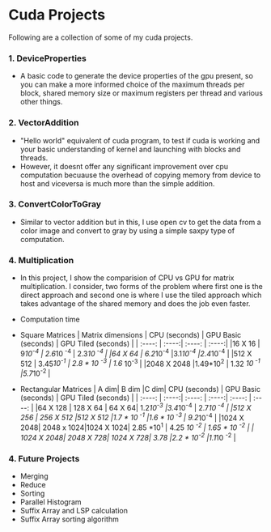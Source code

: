 # Cuda Projects
Following are a collection of some of my cuda projects.
### 1. DeviceProperties
- A basic code to generate the device properties of the gpu present, so you can make a more informed choice of the maximum threads per block, shared memory size or maximum registers per thread and various other things.
### 2. VectorAddition
- "Hello world" equivalent of cuda program, to test if cuda is working and your basic understanding of kernel and launching with blocks and threads.
- However, it doesnt offer any significant improvement over cpu computation becuause the overhead of copying memory from device to host and viceversa is much more than the simple addition.
### 3. ConvertColorToGray
  - Similar to vector addition but in this, I use open cv to get the data from a color image and convert to gray by using a simple saxpy type of computation.
### 4. Multiplication
  - In this project, I show the comparision of CPU vs GPU for matrix multiplication. I consider, two forms of the problem where first one is the direct approach and second one is where
  I use the tiled approach which takes advantage of the shared memory and does the job even faster.
  - Computation time
  - Square Matrices
    | Matrix dimensions | CPU (seconds) | GPU Basic (seconds)  | GPU Tiled (seconds) |
    | :----: | :----:| :----: | :----:|
    |16 X 16 | 9*10<sup>-4</sup> | 2.6*10<sup> -4 </sup>| 2.3*10<sup> -4 </sup>|
    |64 X 64 | 6.2*10<sup>-4</sup> |3.1*10<sup>-4</sup> |2.4*10<sup>-4</sup> |
    |512 X 512 | 3.45*10<sup>-1</sup> | 2.8 * 10 <sup> -3</sup> | 1.6* 10<sup>-3 </sup> |
    |2048 X 2048 |1.49*10<sup>2</sup>  | 1.32 *10<sup> -1 </sup> |5.7*10<sup>-2 </sup> |

  - Rectangular Matrices
    | A dim| B dim |C dim| CPU (seconds)  | GPU Basic (seconds)  | GPU Tiled (seconds)  |
     | :----: | :----:| :----: | :----:| :----: | :----: |
    |64 X 128 | 128 X 64 | 64 X 64| 1.2*10<sup>-3</sup> |3.4*10<sup>-4</sup> | 2.7*10<sup> -4</sup> |
    |512 X 256 | 256 X 512 |512 X 512 |1.7 * 10<sup> -1</sup> |1.6 * 10<sup> -3 </sup> |  9.2*10<sup>-4</sup> |
    |1024 X 2048| 2048 x 1024|1024 X 1024| 2.85 *10<sup>1</sup> | 4.25 *10 <sup> -2 </sup> | 1.65 * 10 <sup> -2</sup> |
    | 1024 X 2048| 2048 X 728| 1024 X 728| 3.78 |2.2 * 10<sup>-2</sup> |1.1*10 <sup> -2</sup> |

### 4. Future Projects
 - Merging
 - Reduce
 - Sorting
 - Parallel Histogram
 - Suffix Array and LSP calculation
 - Suffix Array sorting algorithm
